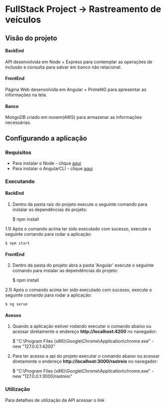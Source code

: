 #  FullStack Project -> Rastreamento de veículos

## Visão do projeto
#### BackEnd
API desenvolvida em Node + Express para contemplar as operações de inclusão e consulta para salvar em banco não relacional.

#### FrontEnd
Página Web desenvolvida em Angular + PrimeNG para apresentar as informações na tela.

#### Banco
MongoDB criado em nuvem(AWS) para armazenar as informações necessárias.

## Configurando a aplicação

### Requisitos

* Para instalar o Node - clique [aqui](https://nodejs.org/en/download/)
* Para instalar o AngularCLI - clique [aqui](https://angular.io/cli)

### Executando

#### BackEnd
1) Dentro da pasta raiz do projeto execute o seguinte comando para instalar as dependências do projeto:

    $ npm install

1.1) Após o comando acima ter sido executado com sucesso, execute o seguinte comando para rodar a aplicação:

    $ npm start

#### FrontEnd
2) Dentro da pasta do projeto abra a pasta 'Angular' execute o seguinte comando para instalar as dependências do projeto:

    $ npm install

2.1) Após o comando acima ter sido executado com sucesso, execute o seguinte comando para rodar a aplicação:

    $ ng serve

#### Acesso
1) Quando a aplicação estiver rodando executar o comando abaixo ou acessar diretamente o endereço **http://localhost:4200** no navegador:

    $ "C:\Program Files (x86)\Google\Chrome\Application\chrome.exe" -new "127.0.0.1:4200"
    
2) Para ter acesso a api do projeto executar o comando abaixo ou acessar diretamente o endereço **http://localhost:3000/rastreio** no navegador:

     $ "C:\Program Files (x86)\Google\Chrome\Application\chrome.exe" -new "127.0.0.1:3000/rastreio"
     
 ### Utilização
 
 Para detalhes de utilização da API acessar o link 

